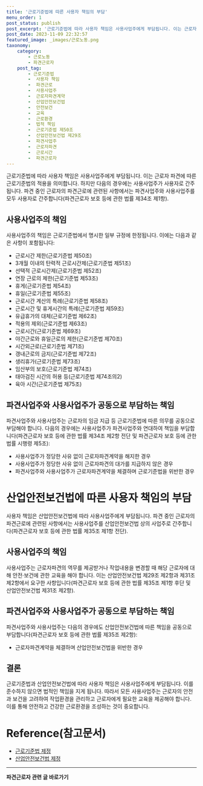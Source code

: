 ```yaml
---
title: '근로기준법에 따른 사용자 책임의 부담'
menu_order: 1
post_status: publish
post_excerpt: '근로기준법에 따라 사용자 책임은 사용사업주에게 부담됩니다. 이는 근로자 파견에 따른 근로기준법의 적용을 의미합니다. 하지만 다음의 경우에는 사용사업주가 사용자로 간주됩니다. 파견 중인 근로자의 파견근로에 관련된 사항에서는 파견사업주와 사용사업주를 모두 사용자로 간주합니다 파견근로자 보호 등에 관한 법률 제34조 제1항 .'
post_date: 2023-11-09 22:32:57
featured_image: _images/근로노동.png
taxonomy:
    category:
        - 근로노동
        - 파견근로자
    post_tag:
        - 근로기준법
        -  사용자 책임
        -  파견근로
        -  사용사업주
        -  근로자파견계약
        -  산업안전보건법
        -  안전보건
        -  교육
        -  근로환경
        -  법적 책임
        -  근로기준법 제50조
        -  산업안전보건법 제29조
        -  파견사업주
        -  근로자파견
        -  근로시간
        -  파견근로자
---
```



근로기준법에 따라 사용자 책임은 사용사업주에게 부담됩니다. 이는 근로자 파견에 따른 근로기준법의 적용을 의미합니다. 하지만 다음의 경우에는 사용사업주가 사용자로 간주됩니다. 파견 중인 근로자의 파견근로에 관련된 사항에서는 파견사업주와 사용사업주를 모두 사용자로 간주합니다(파견근로자 보호 등에 관한 법률 제34조 제1항).

## 사용사업주의 책임
사용사업주의 책임은 근로기준법에서 명시한 일부 규정에 한정됩니다. 이에는 다음과 같은 사항이 포함됩니다:
- 근로시간 제한(근로기준법 제50조)
- 3개월 이내의 탄력적 근로시간제(근로기준법 제51조)
- 선택적 근로시간제(근로기준법 제52조)
- 연장 근로의 제한(근로기준법 제53조)
- 휴게(근로기준법 제54조)
- 휴일(근로기준법 제55조)
- 근로시간 계산의 특례(근로기준법 제58조)
- 근로시간 및 휴게시간의 특례(근로기준법 제59조)
- 유급휴가의 대체(근로기준법 제62조)
- 적용의 제외(근로기준법 제63조)
- 근로시간(근로기준법 제69조)
- 야간근로와 휴일근로의 제한(근로기준법 제70조)
- 시간외근로(근로기준법 제71조)
- 갱내근로의 금지(근로기준법 제72조)
- 생리휴가(근로기준법 제73조)
- 임산부의 보호(근로기준법 제74조)
- 태아검진 시간의 허용 등(근로기준법 제74조의2)
- 육아 시간(근로기준법 제75조)

## 파견사업주와 사용사업주가 공동으로 부담하는 책임
파견사업주와 사용사업주는 근로자의 임금 지급 등 근로기준법에 따른 의무를 공동으로 부담해야 합니다. 다음의 경우에는 사용사업주가 파견사업주와 연대하여 책임을 부담합니다(파견근로자 보호 등에 관한 법률 제34조 제2항 전단 및 파견근로자 보호 등에 관한 법률 시행령 제5조):
- 사용사업주가 정당한 사유 없이 근로자파견계약을 해지한 경우
- 사용사업주가 정당한 사유 없이 근로자파견의 대가를 지급하지 않은 경우
- 파견사업주와 사용사업주가 근로자파견계약을 체결하며 근로기준법을 위반한 경우

# 산업안전보건법에 따른 사용자 책임의 부담

사용자 책임은 산업안전보건법에 따라 사용사업주에게 부담됩니다. 파견 중인 근로자의 파견근로에 관련된 사항에서는 사용사업주를 산업안전보건법 상의 사업주로 간주합니다(파견근로자 보호 등에 관한 법률 제35조 제1항 전단).

## 사용사업주의 책임
사용사업주는 근로자파견의 역무를 제공받거나 작업내용을 변경할 때 해당 근로자에 대해 안전·보건에 관한 교육을 해야 합니다. 이는 산업안전보건법 제29조 제2항과 제31조 제2항에서 요구한 사항입니다(파견근로자 보호 등에 관한 법률 제35조 제1항 후단 및 산업안전보건법 제31조 제2항).

## 파견사업주와 사용사업주가 공동으로 부담하는 책임
파견사업주와 사용사업주는 다음의 경우에도 산업안전보건법에 따른 책임을 공동으로 부담합니다(파견근로자 보호 등에 관한 법률 제35조 제2항):
- 근로자파견계약을 체결하며 산업안전보건법을 위반한 경우

## 결론
근로기준법과 산업안전보건법에 따라 사용자 책임은 사용사업주에게 부담됩니다. 이를 준수하지 않으면 법적인 책임을 지게 됩니다. 따라서 모든 사용사업주는 근로자의 안전과 보건을 고려하여 작업환경을 관리하고 근로자에게 필요한 교육을 제공해야 합니다. 이를 통해 안전하고 건강한 근로환경을 조성하는 것이 중요합니다.

# Reference(참고문서)
- [근로기준법 제정](https://mino.printing.kr/print/document/D2020040040884)
- [산업안전보건법 제정](http://www.safetyinfo.co.kr/news/articleView.html?idxno=8575)
<!-- wp:separator -->
<hr class="wp-block-separator has-alpha-channel-opacity"/>
<!-- /wp:separator -->

<!-- wp:group {"backgroundColor":"base","layout":{"type":"constrained"}} -->
<div class="wp-block-group has-base-background-color has-background"><!-- wp:paragraph {"align":"center","fontSize":"medium"} -->
<p class="has-text-align-center has-large-font-size"><strong>파견근로자 관련 글 바로가기</strong></p>
<!-- /wp:paragraph -->


<!-- wp:latest-posts
{"categories":[{"id":12664,"count":19,"description":"","link":"https://uknowlaw.com/category/%ed%8c%8c%ea%b2%ac%ea%b7%bc%eb%a1%9c%ec%9e%90/","name":"파견근로자","slug":"파견근로자","taxonomy":"category","parent":0,"meta":[],"_links":{"self":[{"href":"https://uknowlaw.com/wp-json/wp/v2/categories/12664"}],"collection":[{"href":"https://uknowlaw.com/wp-json/wp/v2/categories"}],"about":[{"href":"https://uknowlaw.com/wp-json/wp/v2/taxonomies/category"}],"wp:post_type":[{"href":"https://uknowlaw.com/wp-json/wp/v2/posts?categories=12664"}],"curies":[{"name":"wp","href":"https://api.w.org/{rel}","templated":true}]}}],"postsToShow":100,"excerptLength":28,"postLayout":"grid","columns":2,"featuredImageAlign":"left","featuredImageSizeSlug":"large","fontSize":"small"} /--></div>
<!-- /wp:group -->
